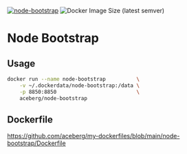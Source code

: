 [![node-bootstrap](https://github.com/aceberg/my-dockerfiles/actions/workflows/node-bootstrap.yml/badge.svg)](https://github.com/aceberg/my-dockerfiles/actions/workflows/node-bootstrap.yml)
![Docker Image Size (latest semver)](https://img.shields.io/docker/image-size/aceberg/node-bootstrap)

# Node Bootstrap

## Usage

```sh
docker run --name node-bootstrap          \
    -v ~/.dockerdata/node-bootstrap:/data \
    -p 8850:8850                          \
    aceberg/node-bootstrap
```

## Dockerfile

https://github.com/aceberg/my-dockerfiles/blob/main/node-bootstrap/Dockerfile
